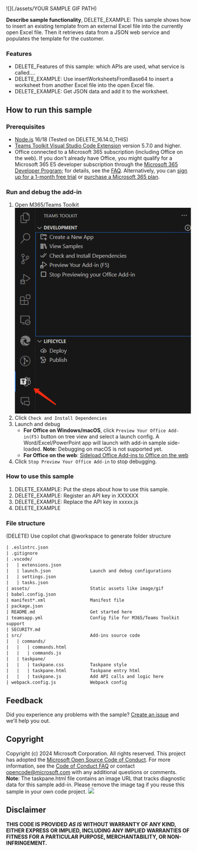 ![](./assets/YOUR SAMPLE GIF PATH)

**Describe sample functionality**, DELETE_EXAMPLE: This sample shows how to insert an existing template from an external Excel file into the currently open Excel file. Then it retrieves data from a JSON web service and populates the template for the customer.

### Features
- DELETE_Features of this sample: which APIs are used, what service is called....
- DELETE_EXAMPLE: Use insertWorksheetsFromBase64 to insert a worksheet from another Excel file into the open Excel file.
- DELETE_EXAMPLE: Get JSON data and add it to the worksheet.

## How to run this sample

### Prerequisites
- [Node.js](https://nodejs.org) 16/18 (Tested on DELETE_16.14.0_THIS)
- [Teams Toolkit Visual Studio Code Extension](https://aka.ms/teams-toolkit) version 5.7.0 and higher.
- Office connected to a Microsoft 365 subscription (including Office on the web). If you don't already have Office, you might qualify for a Microsoft 365 E5 developer subscription through the [Microsoft 365 Developer Program](
https://developer.microsoft.com/en-us/microsoft-365/dev-program);
for details, see the [FAQ](
https://learn.microsoft.com/en-us/office/developer-program/microsoft-365-developer-program-faq#who-qualifies-for-a-microsoft-365-e5-developer-subscription-).
Alternatively, you can [sign up for a 1-month free trial](
https://www.microsoft.com/en-us/microsoft-365/try?rtc=1)
or [purchase a Microsoft 365 plan](
https://www.microsoft.com/en-us/microsoft-365/buy/compare-all-microsoft-365-products).


### Run and debug the add-in
1. Open M365/Teams Toolkit
<br>![](./assets/toolkit_development.png)
2. Click `Check and Install Dependencies`
3. Launch and debug
    * **For Office on Windows/macOS**, click `Preview Your Office Add-in(F5)` button on tree view and select a launch config. A Word/Excel/PowerPoint app will launch with add-in sample side-loaded. **Note:** Debugging on macOS is not supported yet.
    * **For Office on the web**: [Sideload Office Add-ins to Office on the web](https://learn.microsoft.com/office/dev/add-ins/testing/sideload-office-add-ins-for-testing)
4. Click `Stop Preview Your Office Add-in` to stop debugging.


### How to use this sample
1. DELETE_EXAMPLE: Put the steps about how to use this sample.
2. DELETE_EXAMPLE: Register an API key in XXXXXX
3. DELETE_EXAMPLE: Replace the API key in xxxxx.js
4. DELETE_EXAMPLE

### File structure
(DELETE) Use copilot chat @workspace to generate folder structure
```
| .eslintrc.json
| .gitignore
| .vscode/
|   | extensions.json
|   | launch.json               Launch and debug configurations
|   | settings.json             
|   | tasks.json                
| assets/                       Static assets like image/gif
| babel.config.json
| manifest*.xml                 Manifest file
| package.json                  
| README.md                     Get started here
| teamsapp.yml                  Config file for M365/Teams Toolkit support
| SECURITY.md
| src/                          Add-ins source code
|   | commands/
|   |   | commands.html
|   |   | commands.js
|   | taskpane/
|   |   | taskpane.css          Taskpane style
|   |   | taskpane.html         Taskpane entry html
|   |   | taskpane.js           Add API calls and logic here
| webpack.config.js             Webpack config
```

## Feedback
Did you experience any problems with the sample? [Create an issue]( https://github.com/OfficeDev/Office-Samples/issues/new) and we'll help you out.

## Copyright
Copyright (c) 2024 Microsoft Corporation. All rights reserved.
This project has adopted the [Microsoft Open Source Code of Conduct](https://opensource.microsoft.com/codeofconduct/). For more information, see the [Code of Conduct FAQ](https://opensource.microsoft.com/codeofconduct/faq/) or contact [opencode@microsoft.com](mailto:opencode@microsoft.com) with any additional questions or comments.
<br>**Note**: The taskpane.html file contains an image URL that tracks diagnostic data for this sample add-in. Please remove the image tag if you reuse this sample in your own code project.
<img src="https://pnptelemetry.azurewebsites.net/pnp-officeaddins/samples/word-add-in-aigc">

## Disclaimer
**THIS CODE IS PROVIDED *AS IS* WITHOUT WARRANTY OF ANY KIND, EITHER EXPRESS OR IMPLIED, INCLUDING ANY IMPLIED WARRANTIES OF FITNESS FOR A PARTICULAR PURPOSE, MERCHANTABILITY, OR NON-INFRINGEMENT.**
